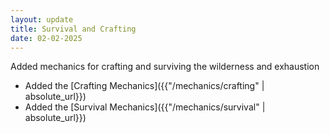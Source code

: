 ```yaml
---
layout: update
title: Survival and Crafting
date: 02-02-2025
---
```


Added mechanics for crafting and surviving the wilderness and exhaustion

* Added the [Crafting Mechanics]({{"/mechanics/crafting" | absolute_url}})
* Added the [Survival Mechanics]({{"/mechanics/survival" | absolute_url}})
